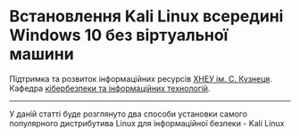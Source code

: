 # Встановлення Kali Linux всередині Windows 10 без віртуальної машини

Підтримка та розвиток інформаційних ресурсів [ХНЕУ ім. С. Кузнеця](https://www.hneu.edu.ua/). Кафедра [кібербезпеки та інформаційних технологій](http://www.kafcbit.hneu.edu.ua/).

---
У даній статті буде розглянуто два способи установки самого популярного дистрибутива Linux для інформаційної безпеки - Kali Linux
